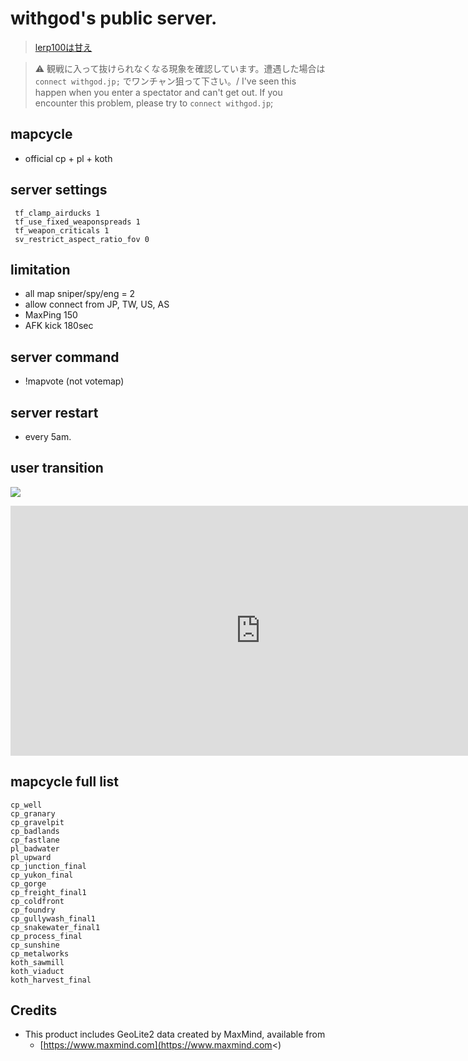 # withgod's public server.

> [lerp100は甘え](https://withgod.hatenablog.com/entry/2012/08/30/004734)

> ⚠ 観戦に入って抜けられなくなる現象を確認しています。遭遇した場合は `connect withgod.jp;` でワンチャン狙って下さい。/ I've seen this happen when you enter a spectator and can't get out. If you encounter this problem, please try to `connect withgod.jp`;


## mapcycle

* official cp + pl + koth

## server settings

```
 tf_clamp_airducks 1
 tf_use_fixed_weaponspreads 1
 tf_weapon_criticals 1
 sv_restrict_aspect_ratio_fov 0
```

## limitation

* all map sniper/spy/eng = 2
* allow connect from JP, TW, US, AS
* MaxPing 150
* AFK kick 180sec

## server command
* !mapvote (not votemap)

## server restart
* every 5am.

## user transition

<a href="https://www.battlemetrics.com/servers/tf2/12680881"><img src="https://cdn.battlemetrics.com/b/horizontal500x80px/12680881.png?foreground=%23EEEEEE&background=%23222222&lines=%23333333&linkColor=%231185ec&chartColor=%23FF0700" /></a>

<iframe src="https://app.datadoghq.com/graph/embed?token=1caef6404c3de3c76a9a775be4b818257942569966d274b5930bc6d1d1bcb8b6&height=400&width=800&legend=true" width="800" height="400" frameborder="0"></iframe>

## mapcycle full list

```
cp_well
cp_granary
cp_gravelpit
cp_badlands
cp_fastlane
pl_badwater
pl_upward
cp_junction_final
cp_yukon_final
cp_gorge
cp_freight_final1
cp_coldfront
cp_foundry
cp_gullywash_final1
cp_snakewater_final1
cp_process_final
cp_sunshine
cp_metalworks
koth_sawmill
koth_viaduct
koth_harvest_final
```

## Credits

* This product includes GeoLite2 data created by MaxMind, available from
    * [https://www.maxmind.com](https://www.maxmind.com<)

